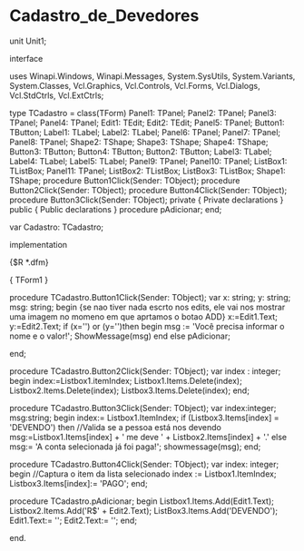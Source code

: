 # Cadastro_de_Devedores
 
unit Unit1;

interface

uses
  Winapi.Windows, Winapi.Messages, System.SysUtils, System.Variants, System.Classes, Vcl.Graphics,
  Vcl.Controls, Vcl.Forms, Vcl.Dialogs, Vcl.StdCtrls, Vcl.ExtCtrls;

type
  TCadastro = class(TForm)
    Panel1: TPanel;
    Panel2: TPanel;
    Panel3: TPanel;
    Panel4: TPanel;
    Edit1: TEdit;
    Edit2: TEdit;
    Panel5: TPanel;
    Button1: TButton;
    Label1: TLabel;
    Label2: TLabel;
    Panel6: TPanel;
    Panel7: TPanel;
    Panel8: TPanel;
    Shape2: TShape;
    Shape3: TShape;
    Shape4: TShape;
    Button3: TButton;
    Button4: TButton;
    Button2: TButton;
    Label3: TLabel;
    Label4: TLabel;
    Label5: TLabel;
    Panel9: TPanel;
    Panel10: TPanel;
    ListBox1: TListBox;
    Panel11: TPanel;
    ListBox2: TListBox;
    ListBox3: TListBox;
    Shape1: TShape;
    procedure Button1Click(Sender: TObject);
    procedure Button2Click(Sender: TObject);
    procedure Button4Click(Sender: TObject);
    procedure Button3Click(Sender: TObject);
  private
    { Private declarations }
  public
    { Public declarations }
    procedure pAdicionar;
  end;

var
  Cadastro: TCadastro;

implementation

{$R *.dfm}

{ TForm1 }

procedure TCadastro.Button1Click(Sender: TObject);
  var
  x: string;
  y: string;
  msg: string;
begin
  {se nao tiver nada escrto nos edits, ele vai nos mostrar uma imagem
  no momeno em que aprtamos o botao ADD}
    x:=Edit1.Text;
    y:=Edit2.Text;
  if (x='') or (y='')then
  begin
    msg := 'Você precisa informar o nome e o valor!';
    ShowMessage(msg)
  end
  else
    pAdicionar;

end;

procedure TCadastro.Button2Click(Sender: TObject);
var
  index : integer;
begin
  index:=Listbox1.itemIndex;
  Listbox1.Items.Delete(index);
  Listbox2.Items.Delete(index);
  Listbox3.Items.Delete(index);
end;

procedure TCadastro.Button3Click(Sender: TObject);
var
  index:integer;
  msg:string;
begin
  index:= Listbox1.ItemIndex;
  if (Listbox3.Items[index] = 'DEVENDO') then //Valida se a pessoa está nos devendo
    msg:=Listbox1.Items[index] + ' me deve ' + Listbox2.Items[index] + '.'
  else
    msg:= 'A conta selecionada já foi paga!';
    showmessage(msg);
end;

procedure TCadastro.Button4Click(Sender: TObject);
var
  index: integer;
begin
  //Captura o item da lista selecionado
  index := Listbox1.ItemIndex;
  Listbox3.Items[index]:= 'PAGO';
end;

procedure TCadastro.pAdicionar;
begin
  Listbox1.Items.Add(Edit1.Text);
  Listbox2.Items.Add('R$' + Edit2.Text);
  ListBox3.Items.Add('DEVENDO');
  Edit1.Text:= '';
  Edit2.Text:= '';
end;

end.
